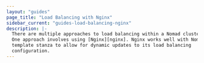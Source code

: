 ```yaml
---
layout: "guides"
page_title: "Load Balancing with Nginx"
sidebar_current: "guides-load-balancing-nginx"
description: |-
  There are multiple approaches to load balancing within a Nomad cluster.
  One approach involves using [Nginx][nginx]. Nginx works well with Nomad's
  template stanza to allow for dynamic updates to its load balancing
  configuration.
---
```


[nginx]: https://www.nginx.com/
